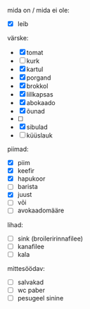 
mida on / mida ei ole:
- [x] leib

värske:
- [x] tomat
- [ ] kurk
- [x] kartul
- [x] porgand
- [x] brokkol
- [x] lillkapsas
- [x] abokaado
- [x] õunad
- [ ] 
- [x] sibulad
- [ ] küüslauk

piimad:
- [x] piim
- [x] keefir
- [x] hapukoor
- [ ] barista
- [x] juust
- [ ] või
- [ ] avokaadomääre

lihad:
- [ ] sink (broileririnnafilee)
- [ ] kanafilee
- [ ] kala

mittesöödav:
- [ ] salvakad
- [ ] wc paber
- [ ] pesugeel sinine
